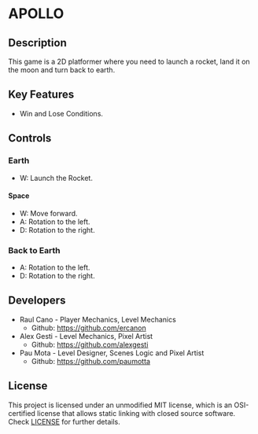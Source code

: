 # APOLLO

## Description

This game is a 2D platformer where you need to launch a rocket, land it on the moon and turn back to earth.

## Key Features

 - Win and Lose Conditions.
 
## Controls

### Earth

 - W: Launch the Rocket.
 
#### Space

 - W: Move forward.
 - A: Rotation to the left.
 - D: Rotation to the right.

### Back to Earth

 - A: Rotation to the left.
 - D: Rotation to the right.

## Developers

 - Raul Cano - Player Mechanics, Level Mechanics
   - Github: https://github.com/ercanon
 - Alex Gesti - Level Mechanics, Pixel Artist
   - Github: https://github.com/alexgesti
 - Pau Mota - Level Designer, Scenes Logic and Pixel Artist
   - Github: https://github.com/paumotta

## License

This project is licensed under an unmodified MIT license, which is an OSI-certified license that allows static linking with closed source software. Check [LICENSE](LICENSE) for further details.
